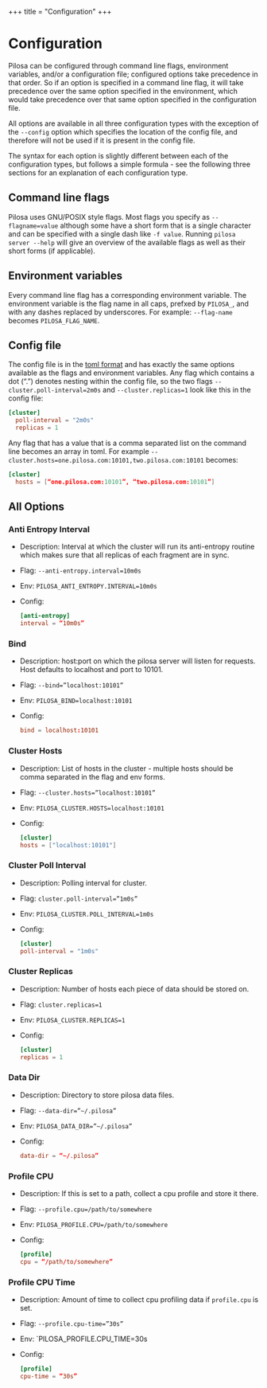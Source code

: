 +++
title = "Configuration"
+++

# Configuration

Pilosa can be configured through command line flags, environment variables, and/or a configuration file; configured options take precedence in that order. So if an option is specified in a command line flag, it will take precedence over the same option specified in the environment, which would take precedence over that same option specified in the configuration file.

All options are available in all three configuration types with the exception of the `--config` option which specifies the location of the config file, and therefore will not be used if it is present in the config file.

The syntax for each option is slightly different between each of the configuration types, but follows a simple formula - see the following three sections for an explanation of each configuration type.

## Command line flags

Pilosa uses GNU/POSIX style flags. Most flags you specify as `--flagname=value` although some have a short form that is a single character and can be specified with a single dash like `-f value`. Running `pilosa server --help` will give an overview of the available flags as well as their short forms (if applicable).

## Environment variables

Every command line flag has a corresponding environment variable. The environment variable is the flag name in all caps, prefxed by `PILOSA_`, and with any dashes replaced by underscores. For example: `--flag-name` becomes `PILOSA_FLAG_NAME`.

## Config file

The config file is in the [toml format](https://github.com/toml-lang/toml) and has exactly the same options available as the flags and environment variables. Any flag which contains a dot (“.”) denotes nesting within the config file, so the two flags `--cluster.poll-interval=2m0s` and `--cluster.replicas=1` look like this in the config file:
```toml
[cluster]
  poll-interval = "2m0s"
  replicas = 1
```

Any flag that has a value that is a comma separated list on the command line becomes an array in toml. For example `--cluster.hosts=one.pilosa.com:10101,two.pilosa.com:10101` becomes:
```toml
[cluster]
  hosts = [“one.pilosa.com:10101”, “two.pilosa.com:10101”]
```

## All Options

### Anti Entropy Interval

* Description: Interval at which the cluster will run its anti-entropy routine which makes sure that all replicas of each fragment are in sync.
* Flag: `--anti-entropy.interval=10m0s`
* Env: `PILOSA_ANTI_ENTROPY.INTERVAL=10m0s`
* Config:

    ```toml
    [anti-entropy]
    interval = “10m0s”
    ```

### Bind

* Description: host:port on which the pilosa server will listen for requests. Host defaults to localhost and port to 10101.
* Flag: `--bind=”localhost:10101”`
* Env: `PILOSA_BIND=localhost:10101`
* Config:

    ```toml
    bind = localhost:10101
    ```

### Cluster Hosts

* Description: List of hosts in the cluster - multiple hosts should be comma separated in the flag and env forms.
* Flag: `--cluster.hosts=”localhost:10101”`
* Env: `PILOSA_CLUSTER.HOSTS=localhost:10101`
* Config:

    ```toml
    [cluster]
    hosts = ["localhost:10101"]
    ```

### Cluster Poll Interval

* Description: Polling interval for cluster.
* Flag: `cluster.poll-interval=”1m0s”`
* Env: `PILOSA_CLUSTER.POLL_INTERVAL=1m0s`
* Config:

    ```toml
    [cluster]
    poll-interval = "1m0s"
    ```

### Cluster Replicas

* Description: Number of hosts each piece of data should be stored on. 
* Flag: `cluster.replicas=1`
* Env: `PILOSA_CLUSTER.REPLICAS=1`
* Config:

    ```toml
    [cluster]
    replicas = 1
    ```

### Data Dir

* Description: Directory to store pilosa data files.
* Flag: `--data-dir=”~/.pilosa”`
* Env: `PILOSA_DATA_DIR=”~/.pilosa”`
* Config:

    ```toml
    data-dir = “~/.pilosa”
    ```

### Profile CPU

* Description: If this is set to a path, collect a cpu profile and store it there.
* Flag: `--profile.cpu=/path/to/somewhere`
* Env: `PILOSA_PROFILE.CPU=/path/to/somewhere`
* Config:

    ```toml
    [profile]
    cpu = “/path/to/somewhere”    
    ```

### Profile CPU Time

* Description: Amount of time to collect cpu profiling data if `profile.cpu` is set.
* Flag: `--profile.cpu-time=”30s”`
* Env: `PILOSA_PROFILE.CPU_TIME=30s
* Config:

    ```toml
    [profile]
    cpu-time = “30s”
    ```
